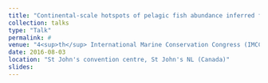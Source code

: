 ```yaml
---
title: "Continental-scale hotspots of pelagic fish abundance inferred from commercial catch records"
collection: talks
type: "Talk"
permalink: #
venue: "4<sup>th</sup> International Marine Conservation Congress (IMCC4)"
date: 2016-08-03
location: "St John's convention centre, St John's NL (Canada)"
slides:
---
```

